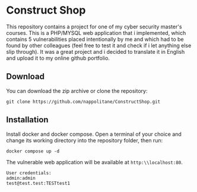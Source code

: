 # Construct Shop

This repository contains a project for one of my cyber security master's courses. This is a PHP/MYSQL web application that i implemented, which contains 5 vulnerabilities placed intentionally by me and which had to be found by other colleagues (feel free to test it and check if i let anything else slip through). It was a great project and i decided to translate it in English and upload it to my online github portfolio.

## Download

You can download the zip archive or clone the repository:
```
git clone https://github.com/nappolitane/ConstructShop.git
```

## Installation

Install docker and docker compose. Open a terminal of your choice and change its working directory into the repository folder, then run:
```
docker compose up -d
```
The vulnerable web application will be available at `http:\\localhost:80`.
```
User credentials:
admin:admin
test@test.test:TESTtest1
```
